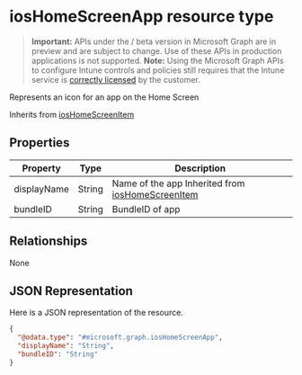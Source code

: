 ﻿# iosHomeScreenApp resource type

> **Important:** APIs under the / beta version in Microsoft Graph are in preview and are subject to change. Use of these APIs in production applications is not supported.
> **Note:** Using the Microsoft Graph APIs to configure Intune controls and policies still requires that the Intune service is [correctly licensed](https://go.microsoft.com/fwlink/?linkid=839381) by the customer.

Represents an icon for an app on the Home Screen

Inherits from [iosHomeScreenItem](https://developer.microsoft.com/en-us/graph/docs/api-reference/beta/api/resources/intune_deviceconfig_ioshomescreenitem.md)

## Properties
|Property|Type|Description|
|---|---|---|
|displayName|String|Name of the app Inherited from [iosHomeScreenItem](https://developer.microsoft.com/en-us/graph/docs/api-reference/beta/api/resources/intune_deviceconfig_ioshomescreenitem.md)|
|bundleID|String|BundleID of app|

## Relationships
None
## JSON Representation
Here is a JSON representation of the resource.
<!-- {
  "blockType": "resource",
  "keyProperty": "id",
  "@odata.type": "microsoft.graph.iosHomeScreenApp"
}
-->
```json
{
  "@odata.type": "#microsoft.graph.iosHomeScreenApp",
  "displayName": "String",
  "bundleID": "String"
}
```




